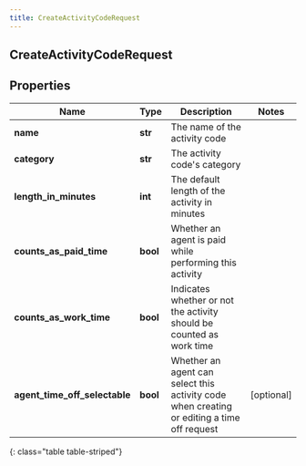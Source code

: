 ```yaml
---
title: CreateActivityCodeRequest
---
```

## CreateActivityCodeRequest

## Properties

|Name | Type | Description | Notes|
|------------ | ------------- | ------------- | -------------|
| **name** | **str** | The name of the activity code | |
| **category** | **str** | The activity code&#39;s category | |
| **length_in_minutes** | **int** | The default length of the activity in minutes | |
| **counts_as_paid_time** | **bool** | Whether an agent is paid while performing this activity | |
| **counts_as_work_time** | **bool** | Indicates whether or not the activity should be counted as work time | |
| **agent_time_off_selectable** | **bool** | Whether an agent can select this activity code when creating or editing a time off request | [optional] |
{: class="table table-striped"}



